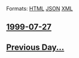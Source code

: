 
Formats: [HTML](1999/07/27/index.html)  [JSON](1999/07/27/index.json)  [XML](1999/07/27/index.xml)  

## [1999-07-27](/news/1999/07/27/index.md)

## [Previous Day...](/news/1999/07/26/index.md)


